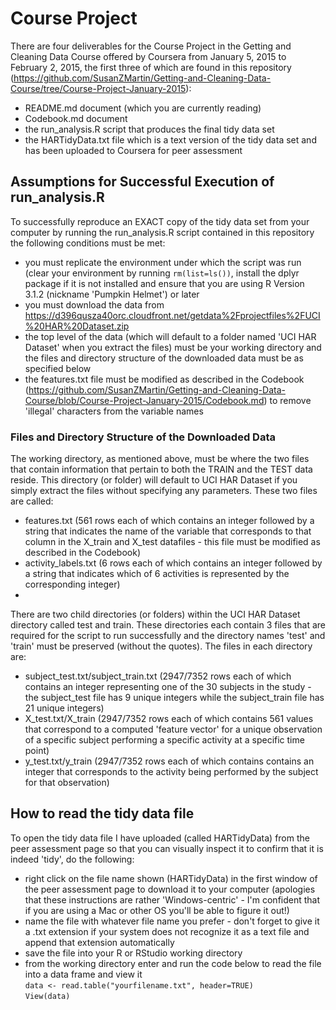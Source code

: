 # Course Project

There are four deliverables for the Course Project in the Getting and Cleaning Data Course offered by Coursera from January 5, 2015 to February 2, 2015, the first three of which are found in this repository (https://github.com/SusanZMartin/Getting-and-Cleaning-Data-Course/tree/Course-Project-January-2015):  
* README.md document (which you are currently reading)  
* Codebook.md document  
* the run_analysis.R script that produces the final tidy data set  
* the HARTidyData.txt file which is a text version of the tidy data set and has been uploaded to Coursera for peer assessment  

## Assumptions for Successful Execution of run_analysis.R

To successfully reproduce an EXACT copy of the tidy data set from your computer by running the run_analysis.R script contained in this repository the following conditions must be met:  
* you must replicate the environment under which the script was run (clear your environment by running `rm(list=ls())`, install the dplyr package if it is not installed and ensure that you are using R Version 3.1.2 (nickname 'Pumpkin Helmet') or later  
* you must download the data from https://d396qusza40orc.cloudfront.net/getdata%2Fprojectfiles%2FUCI%20HAR%20Dataset.zip   
* the top level of the data (which will default to a folder named 'UCI HAR Dataset' when you extract the files) must be your working directory and the files and directory structure of the downloaded data must be as specified below   
* the features.txt file must be modified as described in the Codebook (https://github.com/SusanZMartin/Getting-and-Cleaning-Data-Course/blob/Course-Project-January-2015/Codebook.md) to remove 'illegal' characters from the variable names   

### Files and Directory Structure of the Downloaded Data 

The working directory, as mentioned above, must be where the two files that contain information that pertain to both the TRAIN and the TEST data reside. This directory (or folder) will default to UCI HAR Dataset if you simply extract the files without specifying any parameters. These two files are called:  
* features.txt (561 rows each of which contains an integer followed by a string that indicates the name of the variable that corresponds to that column in the X_train and X_test datafiles - this file must be modified as described in the Codebook)  
* activity_labels.txt (6 rows each of which contains an integer followed by a string that indicates which of 6 activities is represented by the corresponding integer)  
* 
There are two child directories (or folders) within the UCI HAR Dataset directory called test and train. These directories each contain 3 files that are required for the script to run successfully and the directory names 'test' and 'train' must be preserved (without the quotes). The files in each directory are:  
* subject_test.txt/subject_train.txt (2947/7352 rows each of which contains an integer representing one of the 30 subjects in the study - the subject_test file has 9 unique integers while the subject_train file has 21 unique integers)  
* X_test.txt/X_train (2947/7352 rows each of which contains 561 values that correspond to a computed 'feature vector' for a unique observation of a specific subject performing a specific activity at a specific time point)  
* y_test.txt/y_train (2947/7352 rows each of which contains contains an integer that corresponds to the activity being performed by the subject for that observation)  

## How to read the tidy data file

To open the tidy data file I have uploaded (called HARTidyData) from the peer assessment page so that you can visually inspect it to confirm that it is indeed 'tidy', do the following:

* right click on the file name shown (HARTidyData) in the first window of the peer assessment page to download it to your computer (apologies that these instructions are rather 'Windows-centric' - I'm confident that if you are using a Mac or other OS you'll be able to figure it out!)
* name the file with whatever file name you prefer - don't forget to give it a .txt extension if your system does not recognize it as a text file and append that extension automatically
* save the file into your R or RStudio working directory
* from the working directory enter and run the code below to read the file into a data frame and view it   
   `data <- read.table("yourfilename.txt", header=TRUE)`  
   `View(data)`
   
